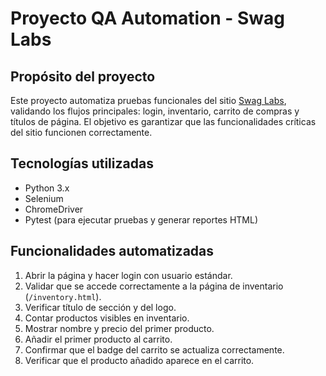 # Proyecto QA Automation - Swag Labs

## Propósito del proyecto
Este proyecto automatiza pruebas funcionales del sitio [Swag Labs](https://www.saucedemo.com), validando los flujos principales: login, inventario, carrito de compras y títulos de página. El objetivo es garantizar que las funcionalidades críticas del sitio funcionen correctamente.

## Tecnologías utilizadas
- Python 3.x
- Selenium
- ChromeDriver
- Pytest (para ejecutar pruebas y generar reportes HTML)

## Funcionalidades automatizadas
1. Abrir la página y hacer login con usuario estándar.
2. Validar que se accede correctamente a la página de inventario (`/inventory.html`).
3. Verificar título de sección y del logo.
4. Contar productos visibles en inventario.
5. Mostrar nombre y precio del primer producto.
6. Añadir el primer producto al carrito.
7. Confirmar que el badge del carrito se actualiza correctamente.
8. Verificar que el producto añadido aparece en el carrito.


